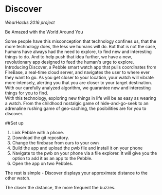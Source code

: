# Discover
*WearHacks 2016 project*

Be Amazed with the World Around You

Some people have this misconception that technology confines us, that the more technology does, the less we humans will do. But that is not the case, humans have always had the need to explore, to find new and interesting things to do. And to help push that idea further, we have a new, revolutionary app designed to feed the human's urge to explore.  
Introducing Discover, a Pebble smart watch app that pulls coordinates from FireBase, a real-time cloud server, and navigates the user to where ever they want to go. As you get closer to your location, your watch will vibrate more intensely, alerting you that you are closer to your target destination. With our carefully analyzed algorithm, we guarantee new and interesting things for you to find.  
With this technology, exploring new things in life will be as easy as wearing a watch. From the childhood nostalgic game of hide-and-go-seek to an adrenaline rushing game of geo-caching, the posibilities are for you to discover.

##Set up
1. Link Pebble with a phone.
2. Download the git repository.
3. Change the firebase from ours to your own
4. Build the app and upload the pwb file and install it on your phone
5. Navigate to the pwb on your phone via a file explorer. It will give you the option to add it as an app to the Pebble.
6. Open the app on two Pebbles.

The rest is simple - Discover displays your approximate distance to the other watch.

The closer the distance, the more frequent the buzzes.
